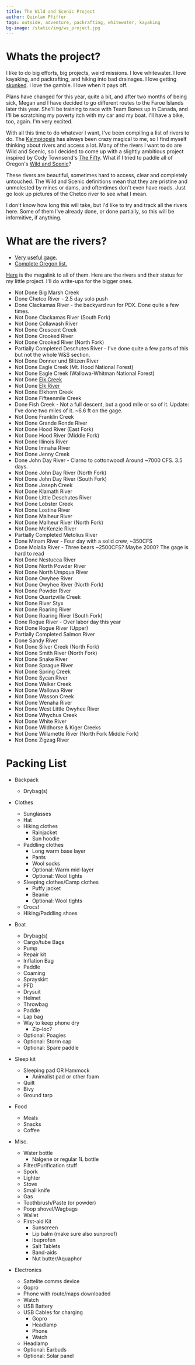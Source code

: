 ```yaml
---
title: The Wild and Scenic Project
author: Quinlan Pfiffer
tags: outside, adventure, packrafting, whitewater, kayaking
bg-image: /static/img/ws_project.jpg
---
```


# Whats the project?

I like to do big efforts, big projects, weird missions. I love whitewater. I
love kayaking, and packrafting, and hiking into bad drainages. I love getting
[skunked](https://www.azcentral.com/story/opinion/op-ed/claythompson/2016/11/12/ask-clay-what-origin-expression-skunked/93598570/). I love the gamble. I love when it pays off.

Plans have changed for this year, quite a bit, and after two months of being
sick, Megan and I have decided to go different routes to the Faroe Islands later
this year. She'll be training to race with Team Bones up in Canada, and I'll be
scratching my poverty itch with my car and my boat. I'll have a bike, too,
again. I'm very excited.

With all this time to do whatever I want, I've been compiling a list of rivers
to do. The [Kalmpiopsis](/posts/2021-09-23-Chetco_Recon.html) has always been crazy magical to me, so I find myself 
thinking about rivers and access a lot. Many of the rivers I want to do are Wild
and Scenic, so I decided to come up with a slightly ambitious project inspired
by Cody Townsend's [The Fifty](https://skithefifty.com/). What if I tried to
paddle all of Oregon's [Wild and Scenic](https://www.rivers.gov/wsr-act.php)?

These rivers are beautiful, sometimes hard to access, clear and completely
untouched. The Wild and Scenic definitions mean that they are pristine and
unmolested by mines or dams, and oftentimes don't even have roads. Just go look
up pictures of the Chetco river to see what I mean.

I don't know how long this will take, but I'd like to try and track all the
rivers here. Some of them I've already done, or done partially, so this will be
informitive, if anything.

# What are the rivers?

* [Very useful gage.](https://www.nwrfc.noaa.gov/rfc/)
* [Complete Oregon list.](http://www.oregonwildandscenic.com/)

[Here](https://www.rivers.gov/oregon.php) is the megalink to all of them. Here
are the rivers and their status for my little project. I'll do write-ups for the bigger ones.

* <span class="fail">Not Done</span> Big Marsh Creek
* <span class="suc">Done</span> Chetco River - 2.5 day solo push
* <span class="suc">Done</span> Clackamas River - the backyard run for PDX. Done quite a few times.
* <span class="fail">Not Done</span> Clackamas River (South Fork)
* <span class="fail">Not Done</span> Collawash River
* <span class="fail">Not Done</span> Crescent Creek
* <span class="fail">Not Done</span> Crooked River
* <span class="fail">Not Done</span> Crooked River (North Fork)
* <span class="unsure">Partially Completed</span> Deschutes River - I've done quite a few parts of this but not the whole W&S section.
* <span class="fail">Not Done</span> Donner und Blitzen River
* <span class="fail">Not Done</span> Eagle Creek (Mt. Hood National Forest)
* <span class="fail">Not Done</span> Eagle Creek (Wallowa-Whitman National Forest)
* <span class="fail">Not Done</span> <a href="https://www.americanwhitewater.org/content/River/view/river-detail/5426/main">Elk Creek</a>
* <span class="fail">Not Done</span> <a href="https://www.americanwhitewater.org/content/River/view/river-detail/1510/main">Elk River</a>
* <span class="fail">Not Done</span> Elkhorn Creek
* <span class="fail">Not Done</span> Fifteenmile Creek
* <span class="suc">Done</span> Fish Creek - Not a full descent, but a good mile or so of it. Update: I've done two miles of it. ~6.6 ft on the gage.
* <span class="fail">Not Done</span> Franklin Creek
* <span class="fail">Not Done</span> Grande Ronde River
* <span class="fail">Not Done</span> Hood River (East Fork)
* <span class="fail">Not Done</span> Hood River (Middle Fork)
* <span class="fail">Not Done</span> Illinois River
* <span class="fail">Not Done</span> Imnaha River
* <span class="fail">Not Done</span> Jenny Creek
* <span class="suc">Done</span> John Day River - Clarno to cottonwood! Around ~7000 CFS. 3.5 days.
* <span class="fail">Not Done</span> John Day River (North Fork)
* <span class="fail">Not Done</span> John Day River (South Fork)
* <span class="fail">Not Done</span> Joseph Creek
* <span class="fail">Not Done</span> Klamath River
* <span class="fail">Not Done</span> Little Deschutes River
* <span class="fail">Not Done</span> Lobster Creek
* <span class="fail">Not Done</span> Lostine River
* <span class="fail">Not Done</span> Malheur River
* <span class="fail">Not Done</span> Malheur River (North Fork)
* <span class="fail">Not Done</span> McKenzie River
* <span class="unsure">Partially Completed</span> Metolius River
* <span class="suc">Done</span> Minam River - Four day with a solid crew, ~350CFS
* <span class="suc">Done</span> Molalla River - Three bears ~2500CFS? Maybe 2000? The gage is hard to read
* <span class="fail">Not Done</span> Nestucca River
* <span class="fail">Not Done</span> North Powder River
* <span class="fail">Not Done</span> North Umpqua River
* <span class="fail">Not Done</span> Owyhee River
* <span class="fail">Not Done</span> Owyhee River (North Fork)
* <span class="fail">Not Done</span> Powder River
* <span class="fail">Not Done</span> Quartzville Creek
* <span class="fail">Not Done</span> River Styx
* <span class="fail">Not Done</span> Roaring River
* <span class="fail">Not Done</span> Roaring River (South Fork)
* <span class="suc">Done</span> Rogue River - Over labor day this year
* <span class="fail">Not Done</span> Rogue River (Upper)
* <span class="unsure">Partially Completed</span> Salmon River
* <span class="suc">Done</span> Sandy River
* <span class="fail">Not Done</span> Silver Creek (North Fork)
* <span class="fail">Not Done</span> Smith River (North Fork)
* <span class="fail">Not Done</span> Snake River
* <span class="fail">Not Done</span> Sprague River
* <span class="fail">Not Done</span> Spring Creek
* <span class="fail">Not Done</span> Sycan River
* <span class="fail">Not Done</span> Walker Creek
* <span class="fail">Not Done</span> Wallowa River
* <span class="fail">Not Done</span> Wasson Creek
* <span class="fail">Not Done</span> Wenaha River
* <span class="fail">Not Done</span> West Little Owyhee River
* <span class="fail">Not Done</span> Whychus Creek
* <span class="fail">Not Done</span> White River
* <span class="fail">Not Done</span> Wildhorse & Kiger Creeks
* <span class="fail">Not Done</span> Willamette River (North Fork Middle Fork)
* <span class="fail">Not Done</span> Zigzag River

# Packing List

* Backpack
    * Drybag(s)

* Clothes
    * Sunglasses
    * Hat
    * Hiking clothes
        * Rainjacket
        * Sun hoodie
    * Paddling clothes
        * Long warm base layer
        * Pants
        * Wool socks
        * Optional: Warm mid-layer
        * Optional: Wool tights
    * Sleeping clothes/Camp clothes
        * Puffy jacket
        * Beanie
        * Optional: Wool tights
    * Crocs!
    * Hiking/Paddling shoes

* Boat
    * Drybag(s)
    * Cargo/tube Bags
    * Pump
    * Repair kit
    * Inflation Bag
    * Paddle
    * Coaming
    * Sprayskirt
    * PFD
    * Drysuit
    * Helmet
    * Throwbag
    * Paddle
    * Lap bag
    * Way to keep phone dry
        * Zip-loc?
    * Optional: Poagies
    * Optional: Storm cap
    * Optional: Spare paddle

* Sleep kit
    * Sleeping pad OR Hammock
        * Animalist pad or other foam
    * Quilt
    * Bivy
    * Ground tarp

* Food
    * Meals
    * Snacks
    * Coffee

* Misc.
    * Water bottle
        * Nalgene or regular 1L bottle
    * Filter/Purification stuff
    * Spork
    * Lighter
    * Stove
    * Small knife
    * Gas
    * Toothbrush/Paste (or powder)
    * Poop shovel/Wagbags
    * Wallet
    * First-aid Kit
        * Sunscreen
        * Lip balm (make sure also sunproof)
        * Ibuprofen
        * Salt Tablets
        * Band-aids
        * Nut butter/Aquaphor

* Electronics
    * Sattelite comms device
    * Gopro
    * Phone with route/maps downloaded
    * Watch
    * USB Battery
    * USB Cables for charging
        * Gopro
        * Headlamp
        * Phone
        * Watch
    * Headlamp
    * Optional: Earbuds
    * Optional: Solar panel
